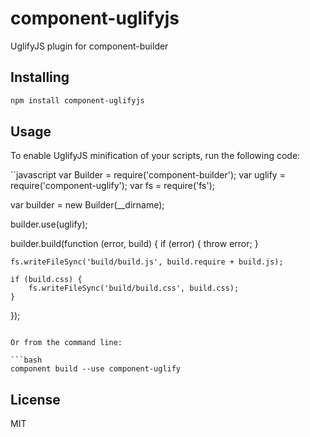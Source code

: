 # component-uglifyjs

UglifyJS plugin for component-builder

## Installing

```bash
npm install component-uglifyjs
```

## Usage

To enable UglifyJS minification of your scripts, run the following code:

``javascript
var Builder = require('component-builder');
var uglify = require('component-uglify');
var fs = require('fs');

var builder = new Builder(__dirname);

builder.use(uglify);

builder.build(function (error, build) {
    if (error) {
		throw error;
	}

    fs.writeFileSync('build/build.js', build.require + build.js);

    if (build.css) {
		fs.writeFileSync('build/build.css', build.css);
	}
});
```

Or from the command line:

```bash
component build --use component-uglify
```

## License

MIT

